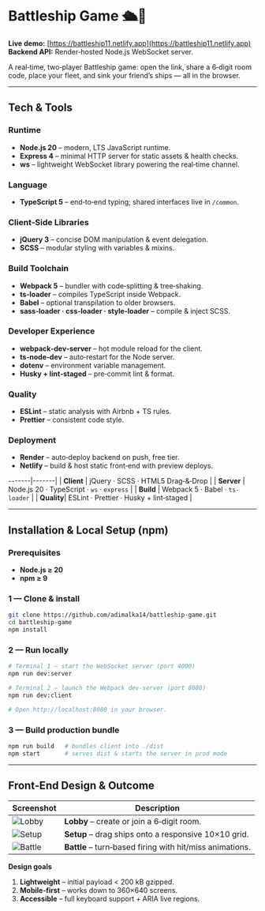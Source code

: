 # Battleship Game 🛳️🎯

**Live demo:** [https://battleship11.netlify.app](https://battleship11.netlify.app)
**Backend API:** Render‑hosted Node.js WebSocket server.

A real‑time, two‑player Battleship game: open the link, share a 6‑digit room code, place your fleet, and sink your friend’s ships — all in the browser.

---

## Tech & Tools

### Runtime

* **Node.js 20** – modern, LTS JavaScript runtime.
* **Express 4** – minimal HTTP server for static assets & health checks.
* **ws** – lightweight WebSocket library powering the real‑time channel.

### Language

* **TypeScript 5** – end‑to‑end typing; shared interfaces live in `/common`.

### Client‑Side Libraries

* **jQuery 3** – concise DOM manipulation & event delegation.
* **SCSS** – modular styling with variables & mixins.

### Build Toolchain

* **Webpack 5** – bundler with code‑splitting & tree‑shaking.
* **ts‑loader** – compiles TypeScript inside Webpack.
* **Babel** – optional transpilation to older browsers.
* **sass‑loader · css‑loader · style‑loader** – compile & inject SCSS.

### Developer Experience

* **webpack‑dev‑server** – hot module reload for the client.
* **ts‑node‑dev** – auto‑restart for the Node server.
* **dotenv** – environment variable management.
* **Husky + lint‑staged** – pre‑commit lint & format.

### Quality

* **ESLint** – static analysis with Airbnb + TS rules.
* **Prettier** – consistent code style.

### Deployment

* **Render** – auto‑deploy backend on push, free tier.
* **Netlify** – build & host static front‑end with preview deploys.

\-------|-------|
\| **Client** | jQuery · SCSS · HTML5 Drag‑&‑Drop |
\| **Server** | Node.js 20 · TypeScript · `ws` · `express` |
\| **Build**  | Webpack 5 · Babel · `ts-loader` |
\| **Quality**| ESLint · Prettier · Husky + lint‑staged |

---

## Installation & Local Setup (npm)

### Prerequisites

* **Node.js ≥ 20**
* **npm ≥ 9**

### 1 — Clone & install

```bash
git clone https://github.com/adimalka14/battleship-game.git
cd battleship-game
npm install
```

### 2 — Run locally

```bash
# Terminal 1 – start the WebSocket server (port 4000)
npm run dev:server

# Terminal 2 – launch the Webpack dev‑server (port 8080)
npm run dev:client

# Open http://localhost:8080 in your browser.
```

### 3 — Build production bundle

```bash
npm run build   # bundles client into ./dist
npm start       # serves dist & starts the server in prod mode
```

---

## Front‑End Design & Outcome

| Screenshot                        | Description                                              |
| --------------------------------- | -------------------------------------------------------- |
| ![Lobby](docs/assets/lobby.png)   | **Lobby** – create or join a 6‑digit room.               |
| ![Setup](docs/assets/setup.png)   | **Setup** – drag ships onto a responsive 10×10 grid.     |
| ![Battle](docs/assets/battle.png) | **Battle** – turn‑based firing with hit/miss animations. |

**Design goals**

1. **Lightweight** – initial payload < 200 kB gzipped.
2. **Mobile‑first** – works down to 360×640 screens.
3. **Accessible** – full keyboard support + ARIA live regions.
